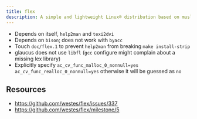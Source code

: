 ```yaml
---
title: flex
description: A simple and lightweight Linux® distribution based on musl libc and toybox
---
```


- Depends on itself, `help2man` and `texi2dvi`
- Depends on `bison`; does not work with `byacc`
- Touch `doc/flex.1` to prevent `help2man` from breaking `make install-strip`
- glaucus does not use `libfl` (`gcc` configure might complain about a missing lex library)
- Explicitly specify `ac_cv_func_malloc_0_nonnull=yes ac_cv_func_realloc_0_nonnull=yes` otherwise it will be guessed as `no`

## Resources
- https://github.com/westes/flex/issues/337
- https://github.com/westes/flex/milestone/5
